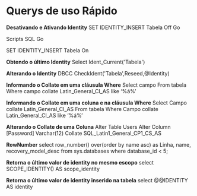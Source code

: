 # Querys de uso Rápido


**Desativando e Ativando Identity**
SET IDENTITY_INSERT Tabela Off
Go

Scripts SQL
Go

SET IDENTITY_INSERT Tabela On

**Obtendo o último Identity**
Select Ident_Current('Tabela')

**Alterando o Identity**
DBCC CheckIdent('Tabela',Reseed,@Identity)

**Informando o Collate em uma cláusula Where**
Select campo
From tabela
Where campo collate Latin_General_CI_AS like ‘%á%’

**Informando o Collate em uma coluna e na cláusula Where**
Select Campo collate Latin_General_CI_AS
From tabela
Where Campo collate Latin_General_CI_AS like ‘%á%’

**Alterando o Collate de uma Coluna**
Alter Table Users
Alter Column [Password] Varchar(12) Collate SQL_Latin1_General_CP1_CS_AS

**RowNumber**
select 
  row_number() over(order by name asc) as Linha,
  name, recovery_model_desc
from sys.databases 
where database_id < 5;

**Retorna o último valor de identity no mesmo escopo**
select SCOPE_IDENTITY() AS scope_identity

**Retorna o último valor de identity inserido na tabela**
select @@IDENTITY AS identity






